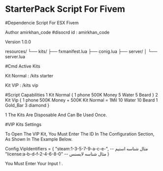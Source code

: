 # StarterPack Script For Fivem

#Dependencie
Script For ESX Fivem

Author amirkhan_code #disocrd id : amirkhan_code

Version 1.0.0 

resources/
└── kits/
    ├── fxmanifest.lua
    ├── conig.lua
    ├── server/
    │   └── server.lua

#Cmd Active Kits

Kit Normal : /kits starter

Kit VIP : /kits vip

#Script Capabilities
1 Kit Normal {
    1 phone
    500K Money
    5 Water
    5 Beard
}
2 Kit Vip {
    1 phone
    500K Money + 500K Kit Normal = 1Mil
    10 Water
    10 Beard
    1 Gold_Bar
    3 diamond
}

1 The Kits Are Disposable And Can Be Used Once.

#VIP Kits Settings

To Open The VIP Kit, You Must Enter The ID In The Configuration Section, As Shown In The Example Below.

Config.VipIdentifiers = {
    "steam:1-3-5-7-9-a-c-e-",   -- مثال شناسه استیم
    "license:a-b-d-f-2-4-6-8-0"  -- مثال شناسه لایسنس
}


You Must Enter Your Input ! .
